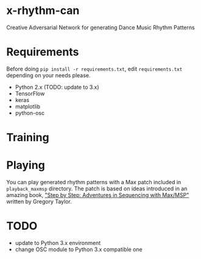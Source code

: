 # x-rhythm-can
Creative Adversarial Network for generating Dance Music Rhythm Patterns

# Requirements

Before doing `pip install -r requirements.txt`, edit `requirements.txt` depending on your needs please.

- Python 2.x (TODO: update to 3.x)
- TensorFlow
- keras
- matplotlib
- python-osc


# Training



# Playing

You can play generated rhythm patterns with a Max patch included in `playback_maxmsp` directory. The patch is based on ideas introduced in an amazing book, ["Step by Step: Adventures in Sequencing with Max/MSP"](https://cycling74.com/products/books) written by Gregory Taylor.

# TODO
- update to Python 3.x environment
- change OSC module to Python 3.x compatible one
